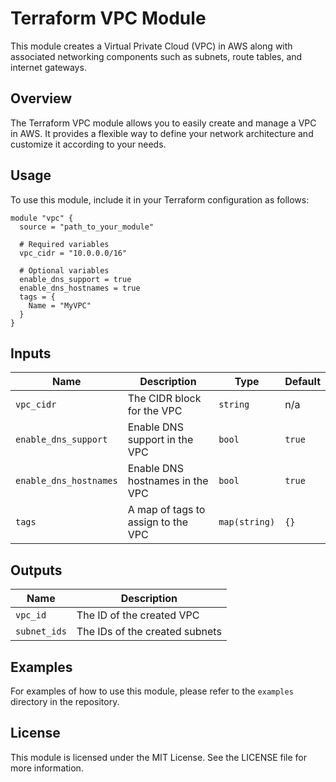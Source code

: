 # Terraform VPC Module

This module creates a Virtual Private Cloud (VPC) in AWS along with associated networking components such as subnets, route tables, and internet gateways.

## Overview

The Terraform VPC module allows you to easily create and manage a VPC in AWS. It provides a flexible way to define your network architecture and customize it according to your needs.

## Usage

To use this module, include it in your Terraform configuration as follows:

```hcl
module "vpc" {
  source = "path_to_your_module"

  # Required variables
  vpc_cidr = "10.0.0.0/16"

  # Optional variables
  enable_dns_support = true
  enable_dns_hostnames = true
  tags = {
    Name = "MyVPC"
  }
}
```

## Inputs

| Name                   | Description                                     | Type          | Default       |
|------------------------|-------------------------------------------------|---------------|---------------|
| `vpc_cidr`             | The CIDR block for the VPC                      | `string`      | n/a           |
| `enable_dns_support`   | Enable DNS support in the VPC                   | `bool`        | `true`        |
| `enable_dns_hostnames` | Enable DNS hostnames in the VPC                 | `bool`        | `true`        |
| `tags`                 | A map of tags to assign to the VPC              | `map(string)` | `{}`          |

## Outputs

| Name        | Description                          |
|-------------|--------------------------------------|
| `vpc_id`    | The ID of the created VPC           |
| `subnet_ids`| The IDs of the created subnets       |

## Examples

For examples of how to use this module, please refer to the `examples` directory in the repository. 

## License

This module is licensed under the MIT License. See the LICENSE file for more information.